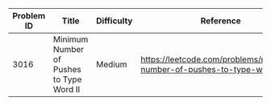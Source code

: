 | Problem ID | Title | Difficulty | Reference
| --- | --- | --- | ---
| 3016 | Minimum Number of Pushes to Type Word II | Medium | https://leetcode.com/problems/minimum-number-of-pushes-to-type-word-ii/
